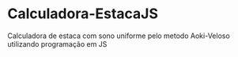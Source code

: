 # Calculadora-EstacaJS
Calculadora de estaca com sono uniforme pelo metodo Aoki-Veloso utilizando programação em JS
